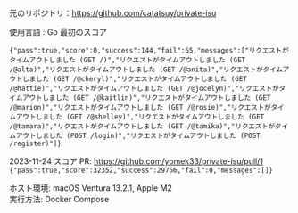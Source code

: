 元のリポジトリ：https://github.com/catatsuy/private-isu

使用言語 : Go
最初のスコア

```
{"pass":true,"score":0,"success":144,"fail":65,"messages":["リクエストがタイムアウトしました (GET /)","リクエストがタイムアウトしました (GET /@alta)","リクエストがタイムアウトしました (GET /@anita)","リクエストがタイムアウトしました (GET /@cheryl)","リクエストがタイムアウトしました (GET /@hattie)","リクエストがタイムアウトしました (GET /@jocelyn)","リクエストがタイムアウトしました (GET /@kaitlin)","リクエストがタイムアウトしました (GET /@marion)","リクエストがタイムアウトしました (GET /@rosie)","リクエストがタイムアウトしました (GET /@shelley)","リクエストがタイムアウトしました (GET /@tamara)","リクエストがタイムアウトしました (GET /@tamika)","リクエストがタイムアウトしました (POST /login)","リクエストがタイムアウトしました (POST /register)"]}

```

2023-11-24 スコア PR: https://github.com/yomek33/private-isu/pull/1<br>
`{"pass":true,"score":32352,"success":29766,"fail":0,"messages":[]}`

ホスト環境: macOS Ventura 13.2.1, Apple M2<br>
実行方法: Docker Compose

